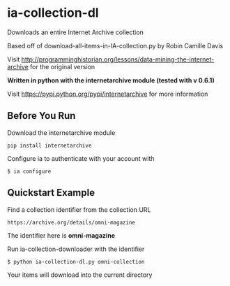 ia-collection-dl
================

Downloads an entire Internet Archive collection

Based off of download-all-items-in-IA-collection.py by Robin Camille Davis

Visit http://programminghistorian.org/lessons/data-mining-the-internet-archive for the original version

**Written in python with the internetarchive module (tested with v 0.6.1)**

Visit https://pypi.python.org/pypi/internetarchive for more information

## Before You Run

Download the internetarchive module

	pip install internetarchive

Configure ia to authenticate with your account with

	$ ia configure

## Quickstart Example

Find a collection identifier from the collection URL

	https://archive.org/details/omni-magazine

The identifier here is **omni-magazine**

Run ia-collection-downloader with the identifier

	$ python ia-collection-dl.py omni-collection

Your items will download into the current directory
